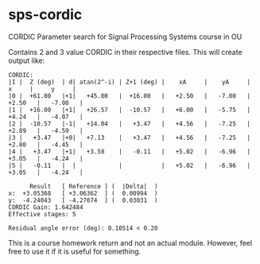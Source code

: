 # sps-cordic
CORDIC Parameter search for Signal Processing Systems course in OU

Contains 2 and 3 value CORDIC in their respective files.
This will create output like:

```
CORDIC:
|I |  Z (deg)  | d| atan(2^-i) | Z+1 (deg) |    xA     |    yA     |     x     |     y     |
|0 |  +61.00   |+1|   +45.00   |  +16.00   |   +2.50   |   -7.00   |   +2.50   |   -7.00   |
|1 |  +16.00   |+1|   +26.57   |  -10.57   |   +6.00   |   -5.75   |   +4.24   |   -4.07   |
|2 |  -10.57   |-1|   +14.04   |   +3.47   |   +4.56   |   -7.25   |   +2.89   |   -4.59   |
|3 |   +3.47   |+0|   +7.13    |   +3.47   |   +4.56   |   -7.25   |   +2.80   |   -4.45   |
|4 |   +3.47   |+1|   +3.58    |   -0.11   |   +5.02   |   -6.96   |   +3.05   |   -4.24   |
|5 |   -0.11   |  |            |           |   +5.02   |   -6.96   |   +3.05   |   -4.24   |

      Result   [ Reference ] (  |Delta|  )
x:  +3.05368   [ +3.06362  ] (  0.00994  )
y:  -4.24043   [ -4.27074  ] (  0.03031  )
CORDIC Gain: 1.642484
Effective stages: 5

Residual angle error (deg): 0.10514 < 0.20
```

This is a course homework return and not an actual module. However, feel free to use it if it is useful for something.
